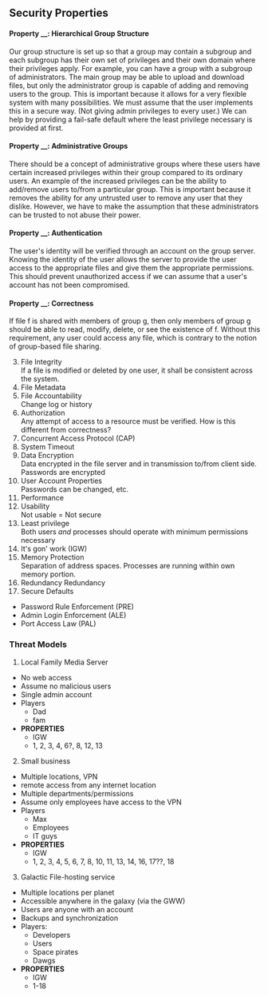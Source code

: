 ## Security Properties
#### Property __: Hierarchical Group Structure
Our group structure is set up so that a group may contain a subgroup and each subgroup has their own set of privileges and their own domain where their privileges apply. For example, you can have a group with a subgroup of administrators. The main group may be able to upload and download files, but only the administrator group is capable of adding and removing users to the group. This is important because it allows for a very flexible system with many possibilities. We must assume that the user implements this in a secure way. (Not giving admin privileges to every user.) We can help by providing a fail-safe default where the least privilege necessary is provided at first.

#### Property __: Administrative Groups
There should be a concept of administrative groups where these users have certain increased privileges within their group compared to its ordinary users. An example of the increased privileges can be the ability to add/remove users to/from a particular group. This is important because it removes the ability for any untrusted user to remove any user that they dislike. However, we have to make the assumption that these administrators can be trusted to not abuse their power.

#### Property __: Authentication
The user's identity will be verified through an account on the group server. Knowing the identity of the user allows the server to provide the user access to the appropriate files and give them the appropriate permissions. This should prevent unauthorized access if we can assume that a user's account has not been compromised.

#### Property __: Correctness
If file f is shared with members of group g, then only members of group g should be able to read, modify, delete, or see the existence of f. Without this requirement, any user could access any file, which is contrary to the notion of group-based file sharing.

3. File Integrity  
  If a file is modified or deleted by one user, it shall be consistent across the system.
4. File Metadata
5. File Accountability  
  Change log or history
7. Authorization  
  Any attempt of access to a resource must be verified.
  How is this different from correctness?
8. Concurrent Access Protocol (CAP)
9. System Timeout
10. Data Encryption  
  Data encrypted in the file server and in transmission to/from client side. Passwords are encrypted
11. User Account Properties  
  Passwords can be changed, etc.
12. Performance
13. Usability  
  Not usable = Not secure
14. Least privilege  
  Both users _and_ processes should operate with minimum permissions necessary
15. It's gon' work (IGW)
16. Memory Protection  
  Separation of address spaces. Processes are running within own memory portion.
17. Redundancy Redundancy
18. Secure Defaults  
  - Password Rule Enforcement (PRE)
  - Admin Login Enforcement (ALE)
  - Port Access Law (PAL)
  

### Threat Models
1. Local Family Media Server  
  - No web access
  - Assume no malicious users
  - Single admin account
  - Players
    - Dad
    - fam
  - **PROPERTIES**
    - IGW
    - 1, 2, 3, 4, 6?, 8, 12, 13
2. Small business
  - Multiple locations, VPN
  - remote access from any internet location
  - Multiple departments/permissions
  - Assume only employees have access to the VPN
  - Players
    - Max
    - Employees
    - IT guys
  - **PROPERTIES**
    - IGW
    - 1, 2, 3, 4, 5, 6, 7, 8, 10, 11, 13, 14, 16, 17??, 18
3. Galactic File-hosting service
  - Multiple locations per planet
  - Accessible anywhere in the galaxy (via the GWW)
  - Users are anyone with an account
  - Backups and synchronization
  - Players:
    - Developers
    - Users
    - Space pirates
    - Dawgs
  - **PROPERTIES**
    - IGW
    - 1-18
